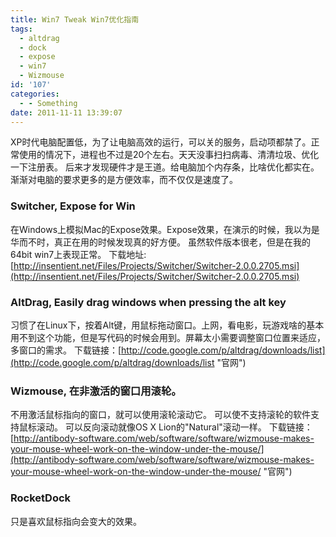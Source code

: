```yaml
---
title: Win7 Tweak Win7优化指南
tags:
  - altdrag
  - dock
  - expose
  - win7
  - Wizmouse
id: '107'
categories:
  - - Something
date: 2011-11-11 13:39:07
---
```


XP时代电脑配置低，为了让电脑高效的运行，可以关的服务，启动项都禁了。正常使用的情况下，进程也不过是20个左右。天天没事扫扫病毒、清清垃圾、优化一下注册表。 后来才发现硬件才是王道。给电脑加个内存条，比啥优化都实在。渐渐对电脑的要求更多的是方便效率，而不仅仅是速度了。

### Switcher, Expose for Win

在Windows上模拟Mac的Expose效果。Expose效果，在演示的时候，我以为是华而不时，真正在用的时候发现真的好方便。 虽然软件版本很老，但是在我的64bit win7上表现正常。 下载地址: [http://insentient.net/Files/Projects/Switcher/Switcher-2.0.0.2705.msi](http://insentient.net/Files/Projects/Switcher/Switcher-2.0.0.2705.msi)

### AltDrag, Easily drag windows when pressing the alt key

习惯了在Linux下，按着Alt键，用鼠标拖动窗口。上网，看电影，玩游戏啥的基本用不到这个功能，但是写代码的时候会用到。屏幕太小需要调整窗口位置来适应，多窗口的需求。 下载链接：[http://code.google.com/p/altdrag/downloads/list](http://code.google.com/p/altdrag/downloads/list "官网")

### Wizmouse, 在非激活的窗口用滚轮。

不用激活鼠标指向的窗口，就可以使用滚轮滚动它。 可以使不支持滚轮的软件支持鼠标滚动。 可以反向滚动就像OS X Lion的"Natural"滚动一样。 下载链接：[http://antibody-software.com/web/software/software/wizmouse-makes-your-mouse-wheel-work-on-the-window-under-the-mouse/](http://antibody-software.com/web/software/software/wizmouse-makes-your-mouse-wheel-work-on-the-window-under-the-mouse/ "官网")

### RocketDock

只是喜欢鼠标指向会变大的效果。